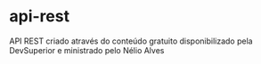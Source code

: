 # api-rest
API REST criado através do conteúdo gratuito disponibilizado pela DevSuperior e ministrado pelo Nélio Alves
